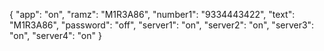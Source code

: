 {
  "app": "on",
  "ramz": "M1R3A86",
  "number1": "9334443422",
  "text": "M1R3A86",
  "password": "off",
  "server1": "on",
  "server2": "on",
  "server3": "on",
  "server4": "on"
}
